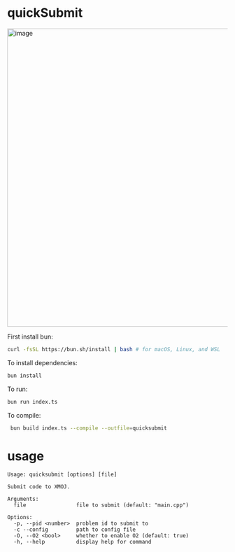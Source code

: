 # quickSubmit
<img width="682" alt="image" src="https://github.com/boomzero/quicksubmit/assets/85378277/98b76c00-1ce7-4c37-a05d-6acbcbc1d1c7">


First install bun:
```bash
curl -fsSL https://bun.sh/install | bash # for macOS, Linux, and WSL
```

To install dependencies:

```bash
bun install
```

To run:

```bash
bun run index.ts
```
To compile:

```bash
 bun build index.ts --compile --outfile=quicksubmit
```
# usage
```
Usage: quicksubmit [options] [file]

Submit code to XMOJ.

Arguments:
  file                file to submit (default: "main.cpp")

Options:
  -p, --pid <number>  problem id to submit to
  -c --config         path to config file
  -O, --O2 <bool>     whether to enable O2 (default: true)
  -h, --help          display help for command
```
